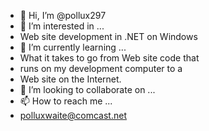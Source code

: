 - 👋 Hi, I’m @pollux297
- 👀 I’m interested in ...
- Web site development in .NET on Windows
- 🌱 I’m currently learning ...
- What it takes to go from Web site code that 
- runs on my development computer to a 
- Web site on the Internet.
- 💞️ I’m looking to collaborate on ...
- 📫 How to reach me ...
- polluxwaite@comcast.net

<!---
pollux297/pollux297 is a ✨ special ✨ repository because its `README.md` (this file) appears on your GitHub profile.
You can click the Preview link to take a look at your changes.
--->
